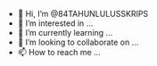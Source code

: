 - 👋 Hi, I’m @84TAHUNLULUSSKRIPS
- 👀 I’m interested in ...
- 🌱 I’m currently learning ...
- 💞️ I’m looking to collaborate on ...
- 📫 How to reach me ...

<!---
84TAHUNLULUSSKRIPS/84TAHUNLULUSSKRIPS is a ✨ special ✨ repository because its `README.md` (this file) appears on your GitHub profile.
You can click the Preview link to take a look at your changes.
--->
